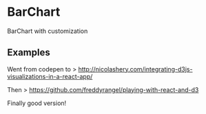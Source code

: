 # BarChart

BarChart with customization

## Examples

Went from codepen to >
http://nicolashery.com/integrating-d3js-visualizations-in-a-react-app/

Then >
https://github.com/freddyrangel/playing-with-react-and-d3

Finally good version!
